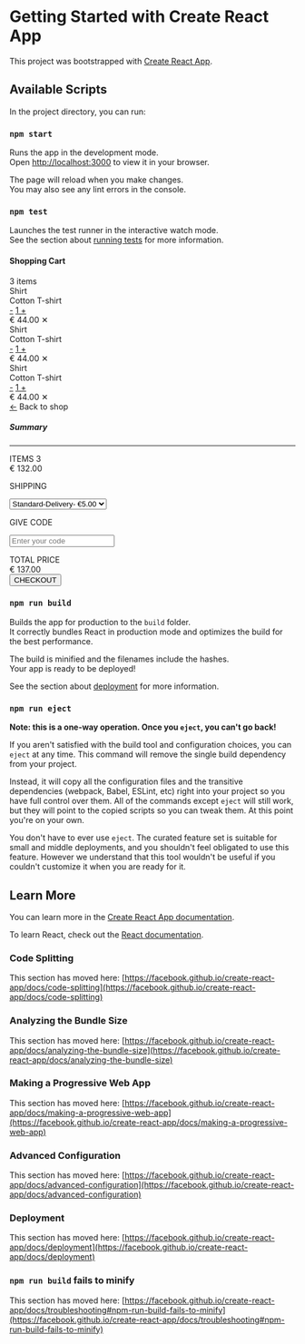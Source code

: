 # Getting Started with Create React App

This project was bootstrapped with [Create React App](https://github.com/facebook/create-react-app).

## Available Scripts

In the project directory, you can run:

### `npm start`

Runs the app in the development mode.\
Open [http://localhost:3000](http://localhost:3000) to view it in your browser.

The page will reload when you make changes.\
You may also see any lint errors in the console.

### `npm test`

Launches the test runner in the interactive watch mode.\
See the section about [running tests](https://facebook.github.io/create-react-app/docs/running-tests) for more information.


<div style={{padding: 50}}>
      <div className="card">
        <div className="row">
          <div className="col-md-8 cart">
            <div className="title">
              <div className="row">
                <div className="col">
                  <h4>
                    <b>Shopping Cart</b>
                  </h4>
                </div>
                <div className="col align-self-center text-right text-muted" >
                  3 items
                </div>
              </div>
            </div>
            <div className="row border-top border-bottom">
              <div className="row main align-items-center">
                <div className="col-2">
                  <img
                    alt=""
                    className="img-fluid"
                    src="https://i.imgur.com/1GrakTl.jpg"
                  />
                </div>
                <div className="col">
                  <div className="row text-muted">Shirt</div>
                  <div className="row">Cotton T-shirt</div>
                </div>
                <div className="col">
                  <a href="#">-</a>
                  <a href="#" className="border">
                    1
                  </a>
                  <a href="#">+</a>
                </div>
                <div className="col">
                  &euro; 44.00 <span className="close">&#10005;</span>
                </div>
              </div>
            </div>
            <div className="row">
              <div className="row main align-items-center">
                <div className="col-2">
                  <img
                    alt=""
                    className="img-fluid"
                    src="https://i.imgur.com/ba3tvGm.jpg"
                  />
                </div>
                <div className="col">
                  <div className="row text-muted">Shirt</div>
                  <div className="row">Cotton T-shirt</div>
                </div>
                <div className="col">
                  <a href="#">-</a>
                  <a href="#" className="border">
                    1
                  </a>
                  <a href="#">+</a>
                </div>
                <div className="col">
                  &euro; 44.00 <span className="close">&#10005;</span>
                </div>
              </div>
            </div>
            <div className="row border-top border-bottom">
              <div className="row main align-items-center">
                <div className="col-2">
                  <img
                    alt=""
                    className="img-fluid"
                    src="https://i.imgur.com/pHQ3xT3.jpg"
                  />
                </div>
                <div className="col">
                  <div className="row text-muted">Shirt</div>
                  <div className="row">Cotton T-shirt</div>
                </div>
                <div className="col">
                  <a href="#">-</a>
                  <a href="#" className="border">
                    1
                  </a>
                  <a href="#">+</a>
                </div>
                <div className="col">
                  &euro; 44.00 <span className="close">&#10005;</span>
                </div>
              </div>
            </div>
            <div className="back-to-shop">
              <a href="#">&leftarrow;</a>
              <span className="text-muted">Back to shop</span>
            </div>
          </div>
          <div className="col-md-4 summary">
            <div>
              <h5>
                <b>Summary</b>
              </h5>
            </div>
            <hr />
            <div className="row">
              <div className="col" style={{ paddingLeft: 0 }}>
                ITEMS 3
              </div>
              <div className="col text-right">&euro; 132.00</div>
            </div>
            <form>
              <p>SHIPPING</p>
              <select>
                <option className="text-muted">
                  Standard-Delivery- &euro;5.00
                </option>
              </select>
              <p>GIVE CODE</p>
              <input id="code" placeholder="Enter your code" />
            </form>
            <div className="row" style={{ borderTop: 1, padding: 2 }}>
              <div className="col">TOTAL PRICE</div>
              <div className="col text-right">&euro; 137.00</div>
            </div>
            <button className="btn">CHECKOUT</button>
          </div>
        </div>
      </div>
    </div>

### `npm run build`

Builds the app for production to the `build` folder.\
It correctly bundles React in production mode and optimizes the build for the best performance.

The build is minified and the filenames include the hashes.\
Your app is ready to be deployed!

See the section about [deployment](https://facebook.github.io/create-react-app/docs/deployment) for more information.

### `npm run eject`

**Note: this is a one-way operation. Once you `eject`, you can't go back!**

If you aren't satisfied with the build tool and configuration choices, you can `eject` at any time. This command will remove the single build dependency from your project.

Instead, it will copy all the configuration files and the transitive dependencies (webpack, Babel, ESLint, etc) right into your project so you have full control over them. All of the commands except `eject` will still work, but they will point to the copied scripts so you can tweak them. At this point you're on your own.

You don't have to ever use `eject`. The curated feature set is suitable for small and middle deployments, and you shouldn't feel obligated to use this feature. However we understand that this tool wouldn't be useful if you couldn't customize it when you are ready for it.

## Learn More

You can learn more in the [Create React App documentation](https://facebook.github.io/create-react-app/docs/getting-started).

To learn React, check out the [React documentation](https://reactjs.org/).

### Code Splitting

This section has moved here: [https://facebook.github.io/create-react-app/docs/code-splitting](https://facebook.github.io/create-react-app/docs/code-splitting)

### Analyzing the Bundle Size

This section has moved here: [https://facebook.github.io/create-react-app/docs/analyzing-the-bundle-size](https://facebook.github.io/create-react-app/docs/analyzing-the-bundle-size)

### Making a Progressive Web App

This section has moved here: [https://facebook.github.io/create-react-app/docs/making-a-progressive-web-app](https://facebook.github.io/create-react-app/docs/making-a-progressive-web-app)

### Advanced Configuration

This section has moved here: [https://facebook.github.io/create-react-app/docs/advanced-configuration](https://facebook.github.io/create-react-app/docs/advanced-configuration)

### Deployment

This section has moved here: [https://facebook.github.io/create-react-app/docs/deployment](https://facebook.github.io/create-react-app/docs/deployment)

### `npm run build` fails to minify

This section has moved here: [https://facebook.github.io/create-react-app/docs/troubleshooting#npm-run-build-fails-to-minify](https://facebook.github.io/create-react-app/docs/troubleshooting#npm-run-build-fails-to-minify)
